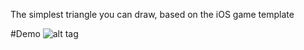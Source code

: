 The simplest triangle you can draw, based on the iOS game template

#Demo
![alt tag](https://github.com/cutenemo/opengl/blob/master/simple-triangle/triangle.png)
